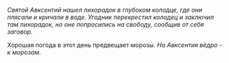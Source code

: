 _Святой Авк­сентий нашел лихорадок в глубоком колодце, где они плясали и кричали в воде. Угодник перекрестил колодец и заключил там лихорадок, но оне попросились на свободу, сообщив от себя заговор._

Хорошая погода в этот день предвещает морозы.
_На Авк­сентия вёдро - к морозам_.